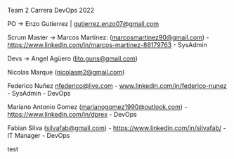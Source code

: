 Team 2 
Carrera DevOps 2022

PO -> Enzo Gutierrez | gutierrez.enzo07@gmail.com

Scrum Master -> Marcos Martinez: (marcosmartinez90@gmail.com) - https://www.linkedin.com/in/marcos-martinez-88179763 - SysAdmin

Devs ->
Angel Agüero (lito.guns@gmail.com)

Nicolas Marque (nicolasm2@gmail.com)

Federico Nuñez nfederico@live.com - www.linkedin.com/in/federico-nunez - SysAdmin - DevOps

Mariano Antonio Gomez (marianogomez1990@outlook.com) - https://www.linkedin.com/in/dprex - DevOps

Fabian Silva (silvafab@gmail.com) - https://www.linkedin.com/in/silvafab/ - IT Manager - DevOps

test

